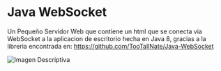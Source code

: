 # Java WebSocket
Un Pequeño Servidor Web que contiene un html que se conecta via WebSocket a la aplicacion de escritorio hecha en Java 8, gracias a la libreria encontrada en: https://github.com/TooTallNate/Java-WebSocket

![Imagen Descriptiva](https://raw.githubusercontent.com/RicardoValladares/Java-WebSocket/main/Funcionando.png)
